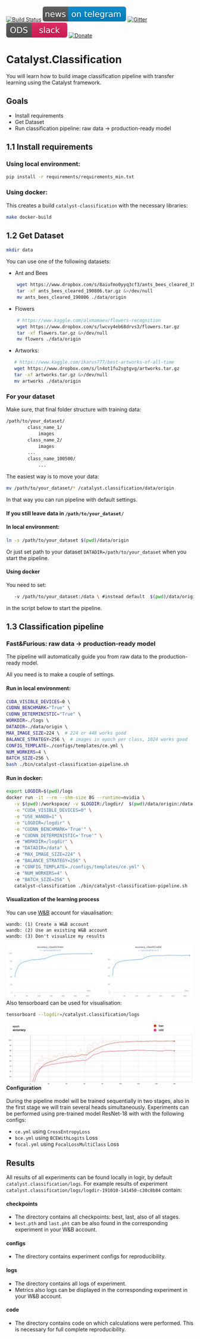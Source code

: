 [![Build Status](https://travis-ci.com/catalyst-team/classification.svg?branch=master)](https://travis-ci.com/catalyst-team/classification)
[![Telegram](./pics/telegram.svg)](https://t.me/catalyst_team)
[![Gitter](https://badges.gitter.im/catalyst-team/community.svg)](https://gitter.im/catalyst-team/community?utm_source=badge&utm_medium=badge&utm_campaign=pr-badge)
[![Slack](./pics/slack.svg)](https://opendatascience.slack.com/messages/CGK4KQBHD)
[![Donate](https://raw.githubusercontent.com/catalyst-team/catalyst-pics/master/third_party_pics/patreon.png)](https://www.patreon.com/catalyst_team)

# Catalyst.Classification

You will learn how to build image classification pipeline with transfer learning using the Catalyst framework.

## Goals
- Install requirements
- Get Dataset
- Run classification pipeline: raw data → production-ready model

## 1.1 Install requirements

### Using local environment: 

```bash
pip install -r requirements/requirements_min.txt
```

### Using docker:

This creates a build `catalyst-classification` with the necessary libraries:
```bash
make docker-build
```

## 1.2 Get Dataset

```bash
mkdir data
```
You can use one of the following datasets:

* Ant and Bees
```bash
    wget https://www.dropbox.com/s/8aiufmo0yyq3cf3/ants_bees_cleared_190806.tar.gz
    tar -xf ants_bees_cleared_190806.tar.gz &>/dev/null
    mv ants_bees_cleared_190806 ./data/origin
 ```
* Flowers
```bash
    # https://www.kaggle.com/alxmamaev/flowers-recognition
    wget https://www.dropbox.com/s/lwcvy4eb68drvs3/flowers.tar.gz
    tar -xf flowers.tar.gz &>/dev/null
    mv flowers ./data/origin
 ```

* Artworks:
 ```bash
    # https://www.kaggle.com/ikarus777/best-artworks-of-all-time
    wget https://www.dropbox.com/s/ln4ot1fu2sgtgvg/artworks.tar.gz
    tar -xf artworks.tar.gz &>/dev/null
    mv artworks ./data/origin
```

### For your dataset

Make sure, that final folder structure with training data:
```bash
/path/to/your_dataset/
        class_name_1/
            images
        class_name_2/
            images
        ...
        class_name_100500/
            ...
```
The easiest way is to move your data:
```bash
mv /path/to/your_dataset/* /catalyst.classification/data/origin 
``` 
In that way you can run pipeline with default settings. 

#### If you still leave data in `/path/to/your_dataset/` 
#### In local environment:

```bash
ln -s /path/to/your_dataset $(pwd)/data/origin
```
Or just set path to your dataset `DATADIR=/path/to/your_dataset` when you start the pipeline.

#### Using docker

You need to set:

```bash
   -v /path/to/your_dataset:/data \ #instead default  $(pwd)/data/origin:/data
 ```
 in the script below to start the pipeline.

## 1.3 Classification pipeline
### Fast&Furious: raw data → production-ready model

The pipeline will automatically guide you from raw data to the production-ready model. 

All you need is to make a couple of settings.
#### Run in local environment: 

```bash	
CUDA_VISIBLE_DEVICES=0 \	
CUDNN_BENCHMARK="True" \	
CUDNN_DETERMINISTIC="True" \	
WORKDIR=./logs \	
DATADIR=./data/origin \	
MAX_IMAGE_SIZE=224 \  # 224 or 448 works good	
BALANCE_STRATEGY=256 \  # images in epoch per class, 1024 works good	
CONFIG_TEMPLATE=./configs/templates/ce.yml \	
NUM_WORKERS=4 \	
BATCH_SIZE=256 \	
bash ./bin/catalyst-classification-pipeline.sh	
```

#### Run in docker:

```bash
export LOGDIR=$(pwd)/logs
docker run -it --rm --shm-size 8G --runtime=nvidia \
   -v $(pwd):/workspace/ -v $LOGDIR:/logdir/  $(pwd)/data/origin:/data \
   -e "CUDA_VISIBLE_DEVICES=0" \
   -e "USE_WANDB=1" \
   -e "LOGDIR=/logdir" \
   -e "CUDNN_BENCHMARK='True'" \	
   -e "CUDNN_DETERMINISTIC='True'" \	
   -e "WORKDIR=/logdir" \	
   -e "DATADIR=/data" \	
   -e "MAX_IMAGE_SIZE=224" \  	
   -e "BALANCE_STRATEGY=256" \ 	
   -e "CONFIG_TEMPLATE=./configs/templates/ce.yml" \	
   -e "NUM_WORKERS=4" \	
   -e "BATCH_SIZE=256" \	
   catalyst-classification ./bin/catalyst-classification-pipeline.sh
```

#### Visualization of the learning process

You can use [W&B](https://www.wandb.com/) account for viaualisation:

```
wandb: (1) Create a W&B account
wandb: (2) Use an existing W&B account
wandb: (3) Don't visualize my results
```
<img src="/pics/wandb_metrics.png" title="w&b classification metrics"  align="left">


Also tensorboard can be used for visualisation:

```bash	
tensorboard --logdir=/catalyst.classification/logs
```
<img src="/pics/tf_metrics.png" title="tf classification metrics"  align="left">

#### Configuration

During the pipeline model will be trained sequentially in two stages, also in the first stage we will train several heads simultaneously.
Experiments can be performed using pre-trained model ResNet-18 with with the following configs:
- `ce.yml`  using `CrossEntropyLoss`
- `bce.yml` using `BCEWithLogits` Loss
- `focal.yml` using `FocalLossMultiClass` Loss

## Results
All results of all experiments can be found locally in logir, by default `catalyst.classification/logs`. For example results of experiment `catalyst.classification/logs/logdir-191010-141450-c30c8b84` contain:

#### checkpoints
*  The directory contains all checkpoints: best, last, also of all stages.
* `best.pth` and `last.pht` can be also found in the corresponding experiment in your W&B account.

#### configs
*  The directory contains experiment configs for reproducibility.

#### logs 
* The directory contains all logs of experiment. 
* Metrics also logs can be displayed in the corresponding experiment in your W&B account.

#### code
*  The directory contains code on which calculations were performed. This is necessary for full complete reproducibility.


